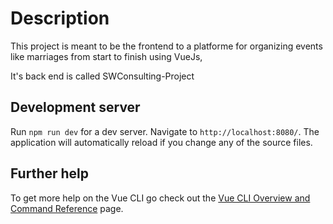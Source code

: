 # Description

This project is meant to be the frontend to a platforme for organizing events like marriages from start to finish using VueJs,

It's back end is called SWConsulting-Project

## Development server

Run `npm run dev` for a dev server. Navigate to `http://localhost:8080/`. The application will automatically reload if you change any of the source files.


## Further help

To get more help on the Vue CLI go check out the [Vue CLI Overview and Command Reference](https://cli.vuejs.org/) page.


